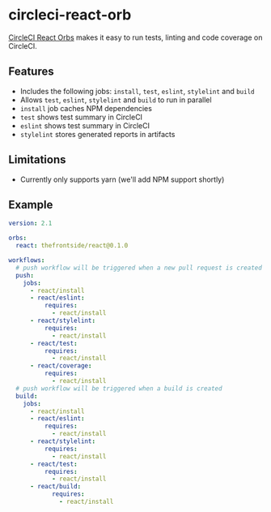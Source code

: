 # circleci-react-orb

[CircleCI React Orbs](https://circleci.com/orbs/registry/orb/thefrontside/react) makes it easy to run tests, linting and code coverage on CircleCI.

## Features

- Includes the following jobs: `install`, `test`, `eslint`, `stylelint` and `build`
- Allows `test`, `eslint`, `stylelint` and `build` to run in parallel
- `install` job caches NPM dependencies
- `test` shows test summary in CircleCI
- `eslint` shows test summary in CircleCI
- `stylelint` stores generated reports in artifacts

## Limitations

- Currently only supports yarn (we'll add NPM support shortly)

## Example

```yaml
version: 2.1

orbs:
  react: thefrontside/react@0.1.0

workflows:
  # push workflow will be triggered when a new pull request is created
  push:
    jobs:
      - react/install
      - react/eslint:
          requires:
            - react/install
      - react/stylelint:
          requires:
            - react/install
      - react/test:
          requires:
            - react/install
      - react/coverage:
          requires:
            - react/install
  # push workflow will be triggered when a build is created
  build:
    jobs:
      - react/install
      - react/eslint:
          requires:
            - react/install
      - react/stylelint:
          requires:
            - react/install
      - react/test:
          requires:
            - react/install
      - react/build:
            requires:
              - react/install
```